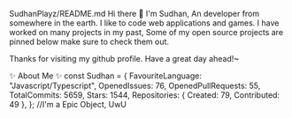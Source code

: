 SudhanPlayz/README.md
Hi there 👋
I'm Sudhan, An developer from somewhere in the earth. I like to code web applications and games. I have worked on many projects in my past, Some of my open source projects are pinned below make sure to check them out.

Thanks for visiting my github profile. Have a great day ahead!~

✨ About Me ✨
const Sudhan = {
    FavouriteLanguage: "Javascript/Typescript",
    OpenedIssues: 76,
    OpenedPullRequests: 55,
    TotalCommits: 5659,
    Stars: 1544,
    Repositories: {
       Created: 79,
       Contributed: 49
    },
}; //I'm a Epic Object, UwU
